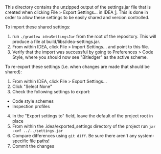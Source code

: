 This directory contains the unzipped output of the settings.jar file that is created when clicking File > Export Settings... in IDEA [1]. This is done in order to allow these settings to be easily shared and version controlled.

To import these shared settings:

 1. run `./gradlew ideaSettingsJar` from the root of the repository. This will produce a file at build/libs/idea-settings.jar.
 2. From within IDEA, click File > Import Settings... and point to this file.
 3. Verify that the import was successful by going to Preferences > Code Style, where you should now see "Bitledger" as the active scheme.

To re-export these settings (i.e. when changes are made that should be shared):

 1. From within IDEA, click File > Export Settings...
 2. Click "Select None"
 3. Check the following settings to export:
   - Code style schemes
   - Inspection profiles
 4. In the "Export settings to" field, leave the default of the project root in place
 5. From within the .idea/exported_settings directory of the project run `jar -xvf ../../settings.jar`
 6. Compare differences using `git diff`. Be sure there aren't any system-specific file paths!
 7. Commit the changes

[1]: http://confluence.jetbrains.com/display/IntelliJIDEA/Shared+Preferences
